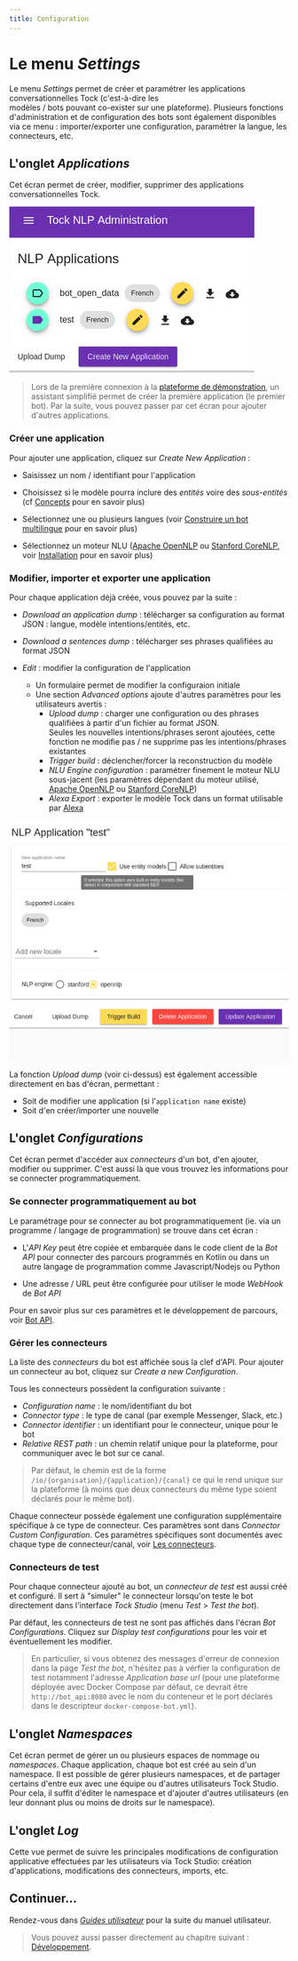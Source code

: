 ```yaml
---
title: Configuration
---
```


# Le menu _Settings_

Le menu _Settings_ permet de créer et paramétrer les applications conversationnelles Tock (c'est-à-dire les  
modèles / bots pouvant co-exister sur une plateforme). Plusieurs fonctions d'administration et de configuration des 
bots sont également disponibles via ce menu : importer/exporter une configuration, paramétrer la langue, les connecteurs, etc.

## L'onglet _Applications_

Cet écran permet de créer, modifier, supprimer des applications conversationnelles Tock.

![schéma Tock](../../img/applications.png "Liste des applications")

> Lors de la première connexion à la [plateforme de démonstration](https://demo.tock.ai/),
>un assistant simplifié permet de créer la première application (le premier bot). Par la suite, vous pouvez passer par 
>cet écran pour ajouter d'autres applications.

### Créer une application

Pour ajouter une application, cliquez sur _Create New Application_ :

* Saisissez un nom / identifiant pour l'application

* Choisissez si le modèle pourra inclure des _entités_ voire des _sous-entités_ (cf [Concepts](../concepts.md) pour en savoir plus)

* Sélectionnez une ou plusieurs langues (voir [Construire un bot multilingue](../guides/i18n.md) pour en savoir plus)

* Sélectionnez un moteur NLU ([Apache OpenNLP](https://opennlp.apache.org/) ou [Stanford CoreNLP](https://stanfordnlp.github.io/CoreNLP/), 
voir [Installation](../../admin/installation.md) pour en savoir plus)

### Modifier, importer et exporter une application

Pour chaque application déjà créée, vous pouvez par la suite :

* _Download an application dump_ : télécharger sa configuration au format JSON : langue, modèle intentions/entités, etc.

* _Download a sentences dump_ : télécharger ses phrases qualifiées au format JSON

* _Edit_ : modifier la configuration de l'application
    * Un formulaire permet de modifier la configuraion initiale
    * Une section _Advanced options_ ajoute d'autres paramètres pour les utilisateurs avertis :
        * _Upload dump_ : charger une configuration ou des phrases qualifiées à partir d'un fichier au format JSON.
        <br/>Seules les nouvelles intentions/phrases seront ajoutées, cette fonction ne modifie pas / ne supprime pas 
        les intentions/phrases existantes
        * _Trigger build_ : déclencher/forcer la reconstruction du modèle
        * _NLU Engine configuration_ : paramétrer finement le moteur NLU sous-jacent (les paramètres dépendant du moteur
        utilisé, [Apache OpenNLP](https://opennlp.apache.org/) ou [Stanford CoreNLP](https://stanfordnlp.github.io/CoreNLP/))
        * _Alexa Export_ : exporter le modèle Tock dans un format utilisable par [Alexa](https://alexa.amazon.com/)

![schéma Tock](../../img/application.png "Configuration de l'application")

La fonction _Upload dump_ (voir ci-dessus) est également accessible directement en bas d'écran, permettant :

* Soit de modifier une application (si l'`application name` existe)
* Soit d'en créer/importer une nouvelle

## L'onglet _Configurations_

Cet écran permet d'accéder aux _connecteurs_ d'un bot, d'en ajouter, modifier ou supprimer. C'est aussi là que vous trouvez 
les informations pour se connecter programmatiquement.

### Se connecter programmatiquement au bot

Le paramétrage pour se connecter au bot programmatiquement (ie. via un programme / langage de programmation) 
se trouve dans cet écran :

* L'_API Key_ peut être copiée et embarquée dans le code client de la _Bot API_ pour connecter des parcours programmés 
en Kotlin ou dans un autre langage de programmation comme Javascript/Nodejs ou Python

* Une adresse / URL peut être configurée pour utiliser le mode _WebHook_ de _Bot API_

Pour en savoir plus sur ces paramètres et le développement de parcours, voir [Bot API](../../dev/bot-api.md).

### Gérer les connecteurs

La liste des _connecteurs_ du bot est affichée sous la clef d'API. Pour ajouter un connecteur au bot, cliquez sur
_Create a new Configuration_.

Tous les connecteurs possèdent la configuration suivante :

* _Configuration name_ : le nom/identifiant du bot
* _Connector type_ : le type de canal (par exemple Messenger, Slack, etc.)
* _Connector identifier_ : un identifiant pour le connecteur, unique pour le bot
* _Relative REST path_ : un chemin relatif unique pour la plateforme, pour communiquer avec le bot sur ce canal.

> Par défaut, le chemin est de la forme `/io/{organisation}/{application}/{canal}` ce qui le rend unique sur la plateforme 
>(à moins que deux connecteurs du même type soient déclarés pour le même bot). 

Chaque connecteur possède également une configuration supplémentaire spécifique à ce type de connecteur. Ces paramètres 
sont dans _Connector Custom Configuration_. Ces paramètres spécifiques sont documentés avec chaque type de connecteur/canal, 
voir [Les connecteurs](../guides/canaux.md).


### Connecteurs de test

Pour chaque connecteur ajouté au bot, un _connecteur de test_ est aussi créé et configuré. Il sert à "simuler" le connecteur
lorsqu'on teste le bot directement dans l'interface _Tock Studio_ (menu _Test_ > _Test the bot_).

Par défaut, les connecteurs de test ne sont pas affichés dans l'écran _Bot Configurations_. Cliquez sur _Display test 
configurations_ pour les voir et éventuellement les modifier.

> En particulier, si vous obtenez des messages d'erreur de connexion dans la page _Test the bot_, n'hésitez pas à 
>vérfier la configuration de test notamment l'adresse _Application base url_ (pour une plateforme déployée avec Docker 
>Compose par défaut, ce devrait être `http://bot_api:8080` avec le nom du conteneur et le port déclarés 
>dans le descripteur `docker-compose-bot.yml`).


## L'onglet _Namespaces_

Cet écran permet de gérer un ou plusieurs espaces de nommage ou _namespaces_. Chaque application, chaque bot est créé 
au sein d'un namespace. Il est possible de gérer plusieurs namespaces, et de partager certains d'entre eux avec 
une équipe ou d'autres utilisateurs Tock Studio. Pour cela, il suffit d'éditer le namespace et d'ajouter d'autres 
utilisateurs (en leur donnant plus ou moins de droits sur le namespace).


## L'onglet _Log_

Cette vue permet de suivre les principales modifications de configuration applicative effectuées 
par les utilisateurs via Tock Studio: création d'applications, modifications des connecteurs, imports, etc.

## Continuer...

Rendez-vous dans [_Guides utilisateur_](../guides.md) pour la suite du manuel utilisateur.

> Vous pouvez aussi passer directement au chapitre suivant : [Développement](../../dev/modes.md). 